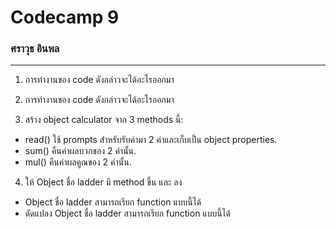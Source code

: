 # Codecamp 9

### ศราวุธ อินพล

---

1. การทำงานของ code ดังกล่าวจะได้อะไรออกมา

2. การทำงานของ code ดังกล่าวจะได้อะไรออกมา

3. สร้าง object calculator จาก 3 methods นี้:

- read() ใช้ prompts สำหรับรับค่ามา 2 ค่าและเก็บเป็น object properties.
- sum() คืนค่าผลบวกของ 2 ค่านั้น.
- mul() คืนค่าผลคูณของ 2 ค่านั้น.

4. ให้ Object ชื่อ ladder มี method ขึ้น และ ลง

- Object ชื่อ ladder สามารถเรียก function แบบนี้ได้
- ดัดแปลง Object ชื่อ ladder สามารถเรียก function แบบนี้ได้
